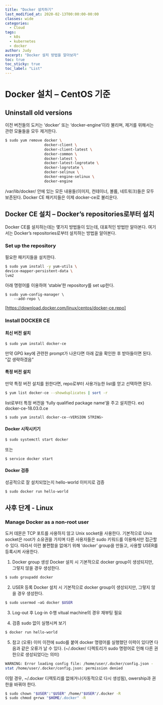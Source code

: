 ```yaml
---
title: "Docker 설치하기"
last_modified_at: 2020-02-13T00:00:00-00:00
classes: wide
categories:
  - Cloud
tags:
  - k8s
  - kubernetes
  - docker 
author: Judy
excerpt: "Docker 설치 방법을 알아보자"
toc: true 
toc_sticky: true 
toc_label: "List" 
---
```


# Docker 설치 – CentOS 기준 

## Uninstall old versions 
이전 버전들의 도커는 ‘docker’ 또는 ‘docker-engine’이라 불리며, 제거를 위해서는 관련 모듈들을 모두 제거한다.

```bash
$ sudo yum remove docker \
                  docker-client \
                  docker-client-latest \
                  docker-common \
                  docker-latest \
                  docker-latest-logrotate \
                  docker-logrotate \
                  docker-selinux \
                  docker-engine-selinux \
                  docker-engine
```

/var/lib/docker/ 안에 있는 모든 내용들(이미지, 컨테이너, 볼륨, 네트워크)들은 모두 보존된다.
Docker CE 패키지들은 이제 docker-ce로 불리운다.

## Docker CE 설치 – Docker’s repositories로부터 설치
Docker CE를 설치하는데는 몇가지 방법들이 있는데, 대표적인 방법만 알아본다.
여기서는 Docker’s repositories로부터 설치하는 방법을 알아본다.

### Set up the repository
필요한 패키지들을 설치한다.

```bash
$ sudo yum install -y yum-utils \
device-mapper-persistent-data \
lvm2
```

아래 명령어를 이용하여 ‘stable’한 repository를 set up한다.
```
$ sudo yum-config-manager \
    --add-repo \
```
[https://download.docker.com/linux/centos/docker-ce.repo]

### Install DOCKER CE
#### 최신 버전 설치

```bash
$ sudo yum install docker-ce
```

만약 GPG key에 관련한 prompt가 나온다면 아래 값을 확인한 후 받아들이면 된다.
“값 생략하겠음”

#### 특정 버전 설치
만약 특정 버전 설치를 원한다면, repo로부터 사용가능한 list를 얻고 선택하면 된다.
```bash
$ yum list docker-ce --showduplicates | sort -r
```

list로부터 특정 버전을 ‘fully qualified package name’을 주고 설치한다.
ex) docker-ce-18.03.0.ce

```bash
$ sudo yum install docker-ce-<VERSION STRING>
```

#### Docker 시작시키기

```bash
$ sudo systemctl start docker
```
또는

```bash
$ service docker start
```

#### Docker 검증
성공적으로 잘 설치되었는지 hello-world 이미지로 검증

```bash
$ sudo docker run hello-world
```

## 사후 단계 - Linux

### Manage Docker as a non-root user
도커 데몬은 TCP 포트를 사용하지 않고 Unix socket을 사용한다.
기본적으로 Unix socket은 root가 소유권을 가지며 다른 사용자들은 sudo 키워드를 이용해서만 접근할 수 있다.
따라서 이런 불편함을 없애기 위해 ‘docker’ group을 만들고, 사용할 USER를 등록시켜 사용한다.

1. Docker group 생성
Docker 설치 시 기본적으로 docker group이 생성되지만, 그렇지 않을 경우 생성한다.

```bash
$ sudo groupadd docker
```
2. USER 등록
Docker 설치 시 기본적으로 docker group이 생성되지만, 그렇지 않을 경우 생성한다.

```bash
$ sudo usermod –aG docker $USER
```
3. Log-out 후 Log-in 수행
vitual machine의 경우 재부팅 필요

4. 검증
sudo 없이 실행시켜 보기
```bash
$ docker run hello-world
```

5. 참고 (오류)
이미 이전에 sudo를 붙여 docker 명령어를 실행했던 이력이 있다면 다음과 같은 오류가 날 수 있다. (~/.docker/ 디렉토리가 sudo 명령어로 인해 다른 권한으로 생성되었다는 의미)
```bash
WARNING: Error loading config file: /home/user/.docker/config.json -
stat /home/user/.docker/config.json: permission denied
```
이럴 경우, ~/.docker 디렉토리를 없애거나(자동적으로 다시 생성됨), owership과 권한을 바꿔야 한다.

```bash
$ sudo chown "$USER":"$USER" /home/"$USER"/.docker -R
$ sudo chmod g+rwx "$HOME/.docker" -R
```




